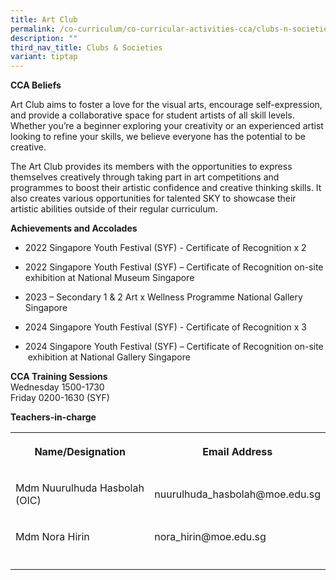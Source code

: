 ```yaml
---
title: Art Club
permalink: /co-curriculum/co-curricular-activities-cca/clubs-n-societies/art-club/
description: ""
third_nav_title: Clubs & Societies
variant: tiptap
---
```

<p><strong>CCA Beliefs</strong> 
<br>
</p>
<p>Art Club aims to foster a love for the visual arts, encourage self-expression,
and provide a collaborative space for student artists of all skill levels.
Whether you’re a beginner exploring your creativity or an experienced artist
looking to refine your skills, we believe everyone has the potential to
be creative.</p>
<p>The Art Club provides its members with the opportunities to express themselves
creatively through taking part in art competitions and programmes to boost
their artistic confidence and creative thinking skills. It also creates
various opportunities for talented SKY to showcase their artistic abilities
outside of their regular curriculum.</p>
<p></p>
<p><strong>Achievements and Accolades</strong> 
<br>
</p>
<ul data-tight="true" class="tight">
<li>
<p>2022 Singapore Youth Festival (SYF) - Certificate of Recognition x 2</p>
</li>
<li>
<p>2022 Singapore Youth Festival (SYF) – Certificate of Recognition on-site
exhibition at National Museum Singapore</p>
</li>
<li>
<p>2023 – Secondary 1 &amp; 2 Art x Wellness Programme National Gallery Singapore</p>
</li>
<li>
<p>2024 Singapore Youth Festival (SYF) - Certificate of Recognition x 3</p>
</li>
<li>
<p>2024 Singapore Youth Festival (SYF) – Certificate of Recognition on-site
&nbsp;exhibition at National Gallery Singapore</p>
</li>
</ul>
<p></p>
<p><strong>CCA Training Sessions</strong> 
<br>Wednesday 1500-1730
<br>Friday 0200-1630 (SYF)</p>
<p></p>
<p><strong>Teachers-in-charge</strong>
</p>
<table style="minWidth: 50px">
<colgroup>
<col>
<col>
</colgroup>
<tbody>
<tr>
<th rowspan="1" colspan="1">
<p><strong>Name/Designation</strong>
</p>
</th>
<th rowspan="1" colspan="1">
<p><strong>Email Address</strong>
</p>
</th>
</tr>
<tr>
<td rowspan="1" colspan="1">
<p>Mdm Nuurulhuda Hasbolah (OIC)</p>
</td>
<td rowspan="1" colspan="1">
<p>nuurulhuda_hasbolah@moe.edu.sg</p>
</td>
</tr>
<tr>
<td rowspan="1" colspan="1">
<p>Mdm Nora Hirin</p>
</td>
<td rowspan="1" colspan="1">
<p>nora_hirin@moe.edu.sg</p>
</td>
</tr>
<tr>
<td rowspan="1" colspan="1">
<p></p>
</td>
<td rowspan="1" colspan="1">
<p></p>
</td>
</tr>
</tbody>
</table>
<p></p>
<p></p>
<p></p>